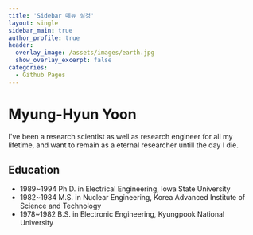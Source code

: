 ```yaml
---
title: 'Sidebar 메뉴 설정'
layout: single
sidebar_main: true
author_profile: true
header:
  overlay_image: /assets/images/earth.jpg
  show_overlay_excerpt: false
categories:
  - Github Pages
---
```


# Myung-Hyun Yoon

I've been a research scientist as well as research engineer for all my lifetime, and want to remain as a eternal researcher untill the day I die.

## Education
* 1989~1994 Ph.D. in Electrical Engineering, Iowa State University 
* 1982~1984 M.S. in Nuclear Engineering, Korea Advanced Institute of Science and Technology
* 1978~1982 B.S. in Electronic Engineering, Kyungpook National University

